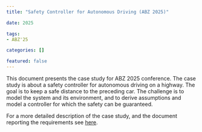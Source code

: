 ```yaml
---
title: "Safety Controller for Autonomous Driving (ABZ 2025)"

date: 2025

tags:
- ABZ'25

categories: []

featured: false
---
```

This document presents the case study for ABZ 2025 conference.
The case study is about a safety controller for autonomous driving on a highway.
The goal is to keep a safe distance to the preceding car.
The challenge is to model the system and its environment,
and to derive assumptions and model a controller for which the safety can be guaranteed.

For a more detailed description of the case study, and the document reporting the requirements see [here](../../site/2025/casestudy).
